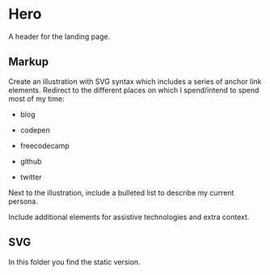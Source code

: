 # Hero

A header for the landing page.

## Markup

Create an illustration with SVG syntax which includes a series of anchor link elements. Redirect to the different places on which I spend/intend to spend most of my time:

- blog <!-- hopefully soon -->

- codepen

- freecodecamp

- github

- twitter

Next to the illustration, include a bulleted list to describe my current persona.

Include additional elements for assistive technologies and extra context.

## SVG

In this folder you find the static version.
